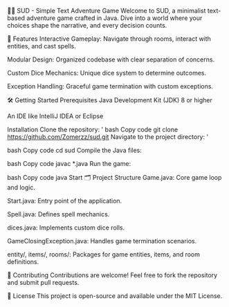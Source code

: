 🧙‍♂️ SUD - Simple Text Adventure Game
Welcome to SUD, a minimalist text-based adventure game crafted in Java. Dive into a world where your choices shape the narrative, and every decision counts.

🚀 Features
Interactive Gameplay: Navigate through rooms, interact with entities, and cast spells.

Modular Design: Organized codebase with clear separation of concerns.

Custom Dice Mechanics: Unique dice system to determine outcomes.

Exception Handling: Graceful game termination with custom exceptions.

🛠️ Getting Started
Prerequisites
Java Development Kit (JDK) 8 or higher

An IDE like IntelliJ IDEA or Eclipse

Installation
Clone the repository:
'
bash
Copy code
git clone https://github.com/Zomerzz/sud.git
Navigate to the project directory:
'


bash
Copy code
cd sud
Compile the Java files:

bash
Copy code
javac *.java
Run the game:

bash
Copy code
java Start
🗂️ Project Structure
Game.java: Core game loop and logic.

Start.java: Entry point of the application.

Spell.java: Defines spell mechanics.

dices.java: Implements custom dice rolls.

GameClosingException.java: Handles game termination scenarios.

entity/, items/, rooms/: Packages for game entities, items, and room definitions.

🤝 Contributing
Contributions are welcome! Feel free to fork the repository and submit pull requests.

📄 License
This project is open-source and available under the MIT License.

